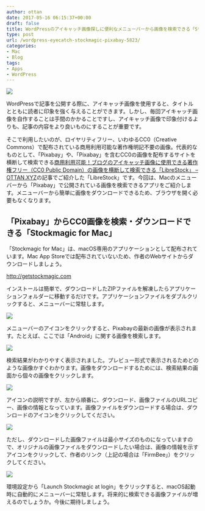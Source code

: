 ```yaml
---
author: ottan
date: 2017-05-16 06:15:37+00:00
draft: false
title: WordPressのアイキャッチ画像探しに便利なメニューバーから画像を検索できる「Stockmagic for Mac」
type: post
url: /wordpress-eyecatch-stockmagic-pixabay-5823/
categories:
- Mac
- Blog
tags:
- Apps
- WordPress
---
```


![](/images/2017/05/170516-591a94e1a22d0.jpg)






WordPressで記事を公開する際に、アイキャッチ画像を使用すると、タイトルとともに読者に印象を強く与えることができます。しかし、毎回アイキャッチ画像を自作することは手間のかかることですし、アイキャッチ画像で印象付けるよりも、記事の内容をより良いものにすることが重要です。





そこで利用したいのが、ロイヤリティフリー、いわゆるCC0（Creative Commons）で配布されている商用利用可能な著作権明記不要の画像。代表的なものとして、「Pixabay」や、「Pixabay」を含むCC0の画像を配布するサイトを横断して検索できる[商用利用可能！ブログのアイキャッチ画像に使用できる著作権フリー（CC0 Public Domain）の画像を横断して検索できる「LibreStock」 – OTTAN.XYZ](/librestock-wordpress-eyecatch-image-5593/)の記事でご紹介した「LibreStock」です。今回は、Macのメニューバーから「Pixabay」で公開されている画像を検索できるアプリをご紹介します。メニューバーから簡単に画像をダウンロードできるため、ブラウザを開く必要もなくなります。





## 「Pixabay」からCC0画像を検索・ダウンロードできる「Stockmagic for Mac」





「Stockmagic for Mac」は、macOS専用のアプリケーションとして配布されています。Mac App Storeでは配布されていないため、作者のWebサイトからダウンロードしましょう。



http://getstockmagic.com



インストールは簡単で、ダウンロードしたZIPファイルを解凍したらアプリケーションフォルダーに移動するだけです。アプリケーションファイルをダブルクリックすると、メニューバーに常駐します。





![](/images/2017/05/170516-591a950307bcd.png)






メニューバーのアイコンをクリックすると、Pixabayの最新の画像が表示されます。たとえば、ここでは「Android」に関する画像を検索します。





![](/images/2017/05/170516-591a950e7331d.png)






検索結果がわかりやすく表示されました。プレビュー形式で表示されるためどのような画像かすぐわかります。画像をダウンロードするためには、検索結果の画面から個々の画像をクリックします。





![](/images/2017/05/170516-591a95158c1eb.png)






アイコンの説明ですが、左から順番に、ダウンロード、画像ファイルのURLコピー、画像の情報となっています。画像ファイルをダウンロードする場合は、ダウンロードのアイコンをクリックしてください。





![](/images/2017/05/170516-591a952f95f72.png)






ただし、ダウンロードした画像ファイルは最小サイズのものになっていますので、オリジナルの画像ファイルをダウンロードしたい場合は、画像の情報を示すアイコンをクリックして、作者のリンク（上記の場合は「FirmBee」）をクリックしてください。





![](/images/2017/05/170516-591a982e02867.png)






環境設定から「Launch Stockmagic at login」をクリックすると、macOS起動時に自動的にメニューバーに常駐します。将来的に検索できる画像ファイルが増えるのでしょうか。今後に期待しましょう。
